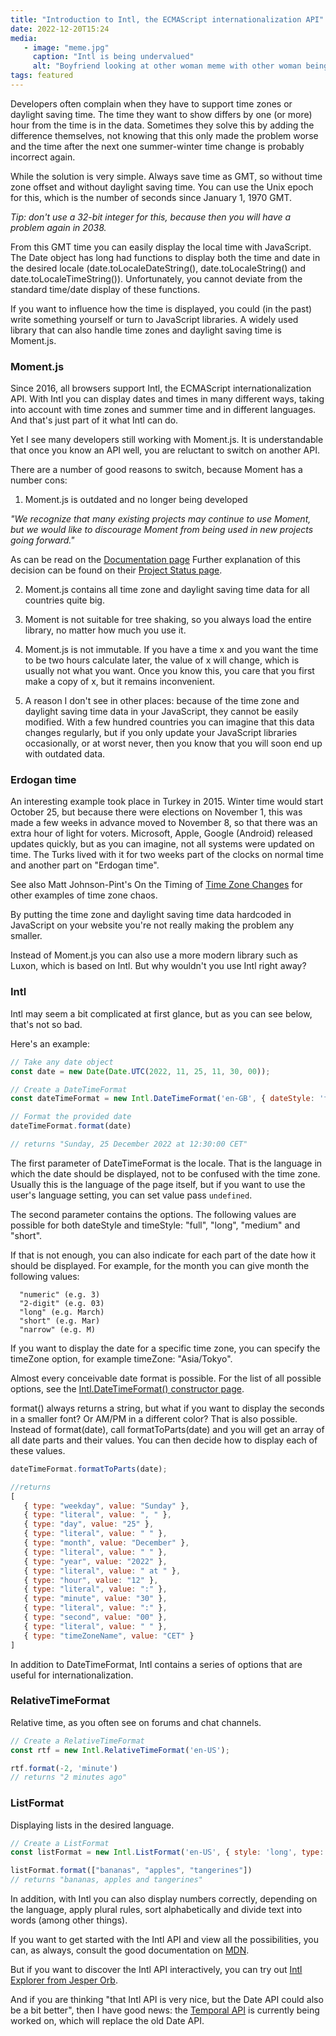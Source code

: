 ```yaml
---
title: "Introduction to Intl, the ECMAScript internationalization API"
date: 2022-12-20T15:24
media:
   - image: "meme.jpg"
     caption: "Intl is being undervalued"
     alt: "Boyfriend looking at other woman meme with other woman being moment and luxon and the girlfriend being Intl" 
tags: featured
---
```


Developers often complain when they have to support time zones or daylight saving time.
The time they want to show differs by one (or more) hour from the time
is in the data. Sometimes they solve this by adding the difference themselves,
not knowing that this only made the problem worse and the time after the next one
summer-winter time change is probably incorrect again.

While the solution is very simple. Always save time as GMT, so without time zone offset and without daylight saving time. You can use the Unix epoch for this, which is the number of seconds since January 1, 1970 GMT.

_Tip: don't use a 32-bit integer for this, because then you will have a problem again in 2038._

From this GMT time you can easily display the local time with JavaScript. The Date object has long had functions to display both the time and date in the desired locale
(date.toLocaleDateString(), date.toLocaleString() and date.toLocaleTimeString()).
Unfortunately, you cannot deviate from the standard time/date display of these functions.

If you want to influence how the time is displayed, you could (in the past) write something yourself or turn to JavaScript libraries. A widely used library that can also handle time zones and daylight saving time is Moment.js.

### Moment.js

Since 2016, all browsers support Intl, the ECMAScript internationalization API.
With Intl you can display dates and times in many different ways, taking into account
with time zones and summer time and in different languages. And that's just part of it
what Intl can do.

Yet I see many developers still working with Moment.js.
It is understandable that once you know an API well, you are reluctant to switch
on another API.

There are a number of good reasons to switch, because Moment has a number
cons:

1. Moment.js is outdated and no longer being developed

_"We recognize that many existing projects may continue to use Moment, but we would like to discourage Moment from being used in new projects going forward."_

As can be read on the [Documentation page](https://momentjs.com/docs/)
Further explanation of this decision can be found on their [Project Status page](https://momentjs.com/docs/#/-project-status/).

2. Moment.js contains all time zone and daylight saving time data for all countries
   quite big.

3. Moment is not suitable for tree shaking, so you always load the entire library,
   no matter how much you use it.

4. Moment.js is not immutable. If you have a time x and you want the time to be two hours
   calculate later, the value of x will change, which is usually not what you want.
   Once you know this, you care
   that you first make a copy of x, but it remains inconvenient.

5. A reason I don't see in other places: because of the time zone and daylight saving time data
   in your JavaScript, they cannot be easily modified.
   With a few hundred countries you can imagine that this data changes regularly,
   but if you only update your JavaScript libraries occasionally, or at worst
   never, then you know that you will soon end up with outdated data.

### Erdogan time

An interesting example took place in Turkey in 2015. Winter time would start
October 25, but because there were elections on November 1, this was made a few weeks in advance
moved to November 8, so that there was an extra hour of light for voters.
Microsoft, Apple, Google (Android) released updates quickly, but as you can imagine,
not all systems were updated on time. The Turks lived with it for two weeks
part of the clocks on normal time and another part on "Erdogan time".

See also Matt Johnson-Pint's On the Timing of [Time Zone Changes](https://codeofmatt.com/on-the-timing-of-time-zone-changes/) for other examples
of time zone chaos. 

By putting the time zone and daylight saving time data hardcoded in JavaScript on your website
you're not really making the problem any smaller.

Instead of Moment.js you can also use a more modern library such as Luxon, which
is based on Intl. But why wouldn't you use Intl right away?

### Intl

Intl may seem a bit complicated at first glance, but as you can see below,
that's not so bad.

Here's an example:

```javascript
// Take any date object
const date = new Date(Date.UTC(2022, 11, 25, 11, 30, 00));

// Create a DateTimeFormat
const dateTimeFormat = new Intl.DateTimeFormat('en-GB', { dateStyle: 'full', timeStyle: 'long' })

// Format the provided date
dateTimeFormat.format(date)

// returns "Sunday, 25 December 2022 at 12:30:00 CET"
```

The first parameter of DateTimeFormat is the locale. That is the language in which the date
should be displayed, not to be confused with the time zone. Usually this is the language of the page
itself, but if you want to use the user's language setting, you can set value
pass `undefined`.

The second parameter contains the options. The following values are possible for both dateStyle and timeStyle: "full", "long", "medium" and "short".

If that is not enough, you can also indicate for each part of the date how it should be displayed. For example, for the month you can give month the following values:

```text
  "numeric" (e.g. 3)
  "2-digit" (e.g. 03)
  "long" (e.g. March)
  "short" (e.g. Mar)
  "narrow" (e.g. M)
```

If you want to display the date for a specific time zone, you can specify the timeZone option, for example timeZone: "Asia/Tokyo".

Almost every conceivable date format is possible. For the list of all possible options, see the [Intl.DateTimeFormat() constructor page](https://developer.mozilla.org/en-US/docs/Web/JavaScript/Reference/Global_Objects/Intl/DateTimeFormat/DateTimeFormat).

format() always returns a string, but what if you want to display the seconds in a smaller font? Or AM/PM in a different color? That is also possible. Instead of format(date), call formatToParts(date) and you will get an array of all date parts and their values. You can then decide how to display each of these values.

```javascript
dateTimeFormat.formatToParts(date);

//returns
[
   { type: "weekday", value: "Sunday" },
   { type: "literal", value: ", " },
   { type: "day", value: "25" },
   { type: "literal", value: " " },
   { type: "month", value: "December" },
   { type: "literal", value: " " },
   { type: "year", value: "2022" },
   { type: "literal", value: " at " },
   { type: "hour", value: "12" },
   { type: "literal", value: ":" },
   { type: "minute", value: "30" },
   { type: "literal", value: ":" },
   { type: "second", value: "00" },
   { type: "literal", value: " " },
   { type: "timeZoneName", value: "CET" }
]
```

In addition to DateTimeFormat, Intl contains a series of options that are useful for internationalization.

### RelativeTimeFormat

Relative time, as you often see on forums and chat channels.

```javascript
// Create a RelativeTimeFormat
const rtf = new Intl.RelativeTimeFormat('en-US');

rtf.format(-2, 'minute')
// returns "2 minutes ago"
```

### ListFormat

Displaying lists in the desired language.

```javascript
// Create a ListFormat
const listFormat = new Intl.ListFormat('en-US', { style: 'long', type: 'conjunction' });

listFormat.format(["bananas", "apples", "tangerines"])
// returns "bananas, apples and tangerines"
```

In addition, with Intl you can also display numbers correctly, depending on the language, apply plural rules, sort alphabetically and divide text into words (among other things).

If you want to get started with the Intl API and view all the possibilities, you can, as always, consult the good documentation on [MDN](https://developer.mozilla.org/en-US/).

But if you want to discover the Intl API interactively, you can try out [Intl Explorer from Jesper Orb](https://www.intl-explorer.com/?).

And if you are thinking "that Intl API is very nice, but the Date API could also be a bit better", then I have good news: the [Temporal API](https://tc39.es/proposal-temporal/docs/) is currently being worked on, which will replace the old Date API.